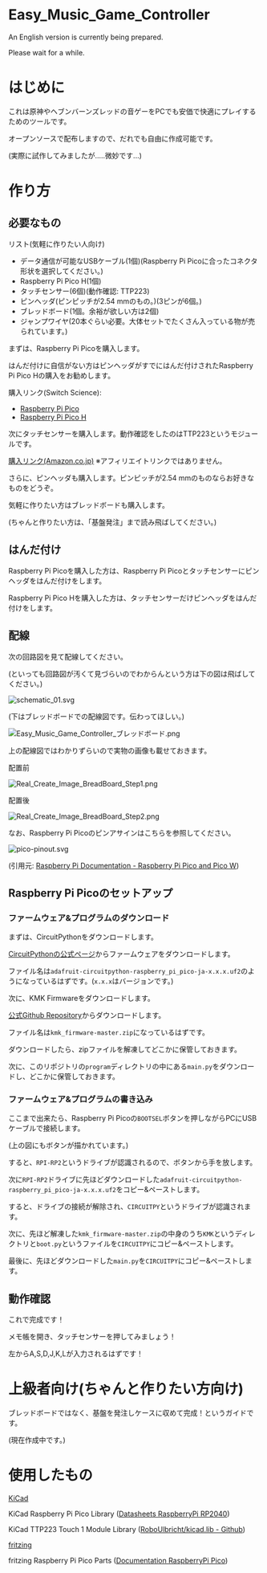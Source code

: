 # Easy_Music_Game_Controller

An English version is currently being prepared.

Please wait for a while.

# はじめに
これは原神やヘブンバーンズレッドの音ゲーをPCでも安価で快適にプレイするためのツールです。

オープンソースで配布しますので、だれでも自由に作成可能です。

(実際に試作してみましたが.....微妙です...)

# 作り方
## 必要なもの
リスト(気軽に作りたい人向け)
- データ通信が可能なUSBケーブル(1個)(Raspberry Pi Picoに合ったコネクタ形状を選択してください。)
- Raspberry Pi Pico H(1個)
- タッチセンサー(6個)(動作確認: TTP223)
- ピンヘッダ(ピンピッチが2.54 mmのもの。)(3ピンが6個。)
- ブレッドボード(1個。余裕が欲しい方は2個)
- ジャンプワイヤ(20本ぐらい必要。大体セットでたくさん入っている物が売られています。)

まずは、Raspberry Pi Picoを購入します。

はんだ付けに自信がない方はピンヘッダがすでにはんだ付けされたRaspberry Pi Pico Hの購入をお勧めします。

購入リンク(Switch Science):
- [Raspberry Pi Pico](https://ssci.to/6900)
- [Raspberry Pi Pico H](https://ssci.to/8170)

次にタッチセンサーを購入します。動作確認をしたのはTTP223というモジュールです。

[購入リンク(Amazon.co.jp)](https://amzn.asia/d/cPFWkBX)
※アフィリエイトリンクではありません。

さらに、ピンヘッダも購入します。ピンピッチが2.54 mmのものならお好きなものをどうぞ。

気軽に作りたい方はブレッドボードも購入します。

(ちゃんと作りたい方は、「基盤発注」まで読み飛ばしてください。)

## はんだ付け
Raspberry Pi Picoを購入した方は、Raspberry Pi Picoとタッチセンサーにピンヘッダをはんだ付けをします。

Raspberry Pi Pico Hを購入した方は、タッチセンサーだけピンヘッダをはんだ付けをします。

## 配線
次の回路図を見て配線してください。

(といっても回路図が汚くて見づらいのでわからんという方は下の図は飛ばしてください。)

![schematic_01.svg](schematic/schematic_01.svg)

(下はブレッドボードでの配線図です。伝わってほしい。)

![Easy_Music_Game_Controller_ブレッドボード.png](image/Easy_Music_Game_Controller_ブレッドボード.png)

上の配線図ではわかりずらいので実物の画像も載せておきます。

配置前

![Real_Create_Image_BreadBoard_Step1.png](image/Real_Create_Image_BreadBoard_Step1.png)

配置後

![Real_Create_Image_BreadBoard_Step2.png](image/Real_Create_Image_BreadBoard_Step2.png)

なお、Raspberry Pi Picoのピンアサインはこちらを参照してください。

![pico-pinout.svg](https://www.raspberrypi.com/documentation/microcontrollers/images/pico-pinout.svg)

(引用元: [Raspberry Pi Documentation - Raspberry Pi Pico and Pico W](https://www.raspberrypi.com/documentation/microcontrollers/raspberry-pi-pico.html))

## Raspberry Pi Picoのセットアップ

### ファームウェア&プログラムのダウンロード
まずは、CircuitPythonをダウンロードします。

[CircuitPythonの公式ページ](https://circuitpython.org/board/raspberry_pi_pico/)からファームウェアをダウンロードします。

ファイル名は``adafruit-circuitpython-raspberry_pi_pico-ja-x.x.x.uf2``のようになっているはずです。(``x.x.x``はバージョンです。)

次に、KMK Firmwareをダウンロードします。

[公式Github Repository](https://github.com/KMKfw/kmk_firmware/archive/refs/heads/master.zip)からダウンロードします。

ファイル名は``kmk_firmware-master.zip``になっているはずです。

ダウンロードしたら、zipファイルを解凍してどこかに保管しておきます。

次に、このリポジトリの``program``ディレクトリの中にある``main.py``をダウンロードし、どこかに保管しておきます。

### ファームウェア&プログラムの書き込み
ここまで出来たら、Raspberry Pi Picoの``BOOTSEL``ボタンを押しながらPCにUSBケーブルで接続します。

(上の図にもボタンが描かれています。)

すると、``RPI-RP2``というドライブが認識されるので、ボタンから手を放します。

次に``RPI-RP2``ドライブに先ほどダウンロードした``adafruit-circuitpython-raspberry_pi_pico-ja-x.x.x.uf2``をコピー&ペーストします。

すると、ドライブの接続が解除され、``CIRCUITPY``というドライブが認識されます。

次に、先ほど解凍した``kmk_firmware-master.zip``の中身のうち``KMK``というディレクトリと``boot.py``というファイルを``CIRCUITPY``にコピー&ペーストします。

最後に、先ほどダウンロードした``main.py``を``CIRCUITPY``にコピー&ペーストします。

## 動作確認
これで完成です！

メモ帳を開き、タッチセンサーを押してみましょう！

左からA,S,D,J,K,Lが入力されるはずです！

# 上級者向け(ちゃんと作りたい方向け)
ブレッドボードではなく、基盤を発注しケースに収めて完成！というガイドです。

(現在作成中です。)


# 使用したもの

[KiCad](https://www.kicad.org/)

KiCad Raspberry Pi Pico Library ([Datasheets RaspberryPi RP2040](https://datasheets.raspberrypi.com/rp2040/hardware-design-with-rp2040.pdf))

KiCad TTP223 Touch 1 Module Library ([RoboUlbricht/kicad.lib - Github](https://github.com/RoboUlbricht/kicad.lib))

[fritzing](https://fritzing.org/)

fritzing Raspberry Pi Pico Parts ([Documentation RaspberryPi Pico](https://www.raspberrypi.com/documentation/microcontrollers/raspberry-pi-pico.html))
